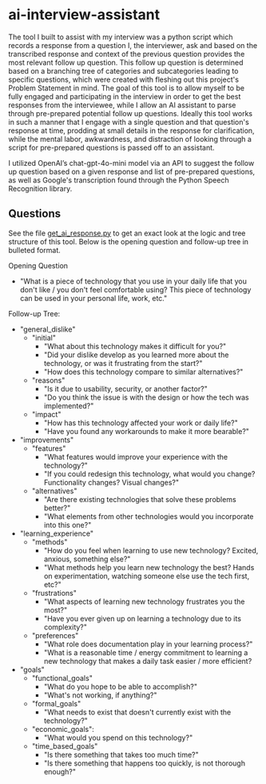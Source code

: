 # ai-interview-assistant
The tool I built to assist with my interview was a python script which records a response from a question I, the interviewer, ask and based on the transcribed response and context of the previous question provides the most relevant follow up question. This follow up question is determined based on a branching tree of categories and subcategories leading to specific questions, which were created with fleshing out this project's Problem Statement in mind. The goal of this tool is to allow myself to be fully engaged and participating in the interview in order to get the best responses from the interviewee, while I allow an AI assistant to parse through pre-prepared potential follow up questions. Ideally this tool works in such a manner that I engage with a single question and that question's response at time, prodding at small details in the response for clarification, while the mental labor, awkwardness, and distraction of looking through a script for pre-prepared questions is passed off to an assistant. 

I utilized OpenAI’s chat-gpt-4o-mini model via an API to suggest the follow up question based on a given response and list of pre-prepared questions, as well as Google's transcription found through the Python Speech Recognition library. 


## Questions
See the file [get_ai_response.py](get_ai_response.py) to get an exact look at the logic and tree structure of this tool. Below is the opening question and follow-up tree in bulleted format.

Opening Question
* "What is a piece of technology that you use in your daily life that you don't like / you don't feel comfortable using? This piece of technology can be used in your personal life, work, etc."

Follow-up Tree: 
* "general_dislike"
    * "initial"
        * "What about this technology makes it difficult for you?"
        * "Did your dislike develop as you learned more about the technology, or was it frustrating from the start?"
        * "How does this technology compare to similar alternatives?"
    * "reasons"
        * "Is it due to usability, security, or another factor?"
        * "Do you think the issue is with the design or how the tech was implemented?"
    * "impact"
        * "How has this technology affected your work or daily life?"
        * "Have you found any workarounds to make it more bearable?"
* "improvements"
    * "features"
        * "What features would improve your experience with the technology?"
        * "If you could redesign this technology, what would you change? Functionality changes? Visual changes?"
    * "alternatives"
        * "Are there existing technologies that solve these problems better?"
        * "What elements from other technologies would you incorporate into this one?"
* "learning_experience"
    * "methods"
        * "How do you feel when learning to use new technology? Excited, anxious, something else?"
        * "What methods help you learn new technology the best? Hands on experimentation, watching someone else use the tech first, etc?"
    * "frustrations"
        * "What aspects of learning new technology frustrates you the most?"
        * "Have you ever given up on learning a technology due to its complexity?"
    * "preferences"
        * "What role does documentation play in your learning process?"
        * "What is a reasonable time / energy commitment to learning a new technology that makes a daily task easier / more efficient?
* "goals"
    * "functional_goals"
        * "What do you hope to be able to accomplish?"
        * "What's not working, if anything?"
    * "formal_goals"
        * "What needs to exist that doesn't currently exist with the technology?"
    * "economic_goals": 
        * "What would you spend on this technology?"
    * "time_based_goals"
        * "Is there something that takes too much time?"
        * "Is there something that happens too quickly, is not thorough enough?"